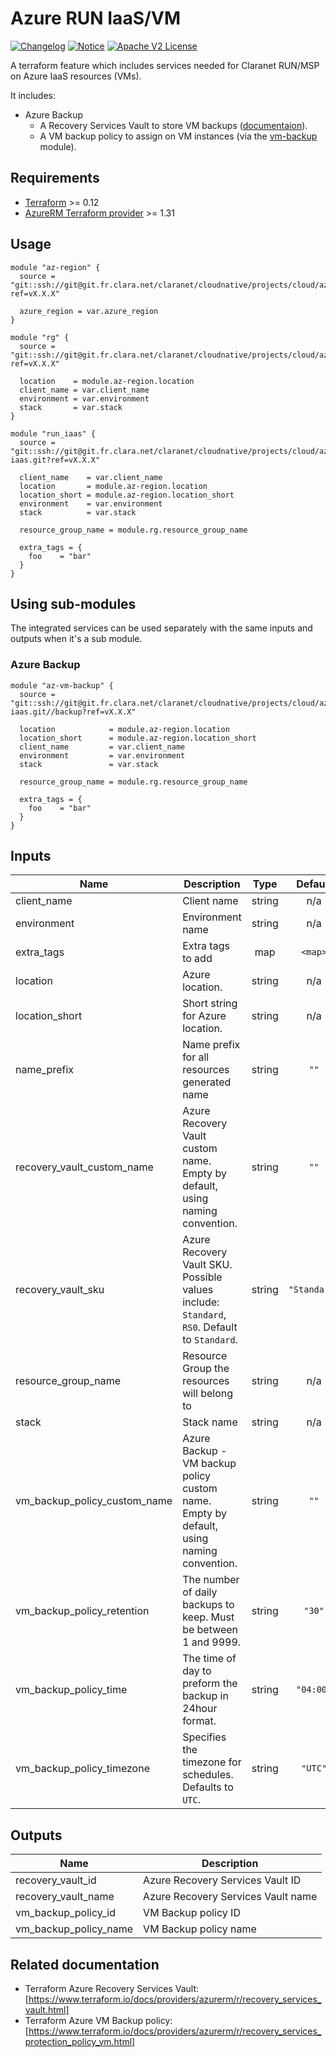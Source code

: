 # Azure RUN IaaS/VM
[![Changelog](https://img.shields.io/badge/changelog-release-green.svg)](CHANGELOG.md) [![Notice](https://img.shields.io/badge/notice-copyright-yellow.svg)](NOTICE) [![Apache V2 License](http://img.shields.io/badge/license-Apache%20V2-blue.svg)](LICENSE)

A terraform feature which includes services needed for Claranet RUN/MSP on Azure IaaS resources (VMs).

It includes:
* Azure Backup
    * A Recovery Services Vault to store VM backups ([documentaion](https://docs.microsoft.com/en-us/azure/backup/backup-overview)).
    * A VM backup policy to assign on VM instances (via the [vm-backup](https://git.fr.clara.net/claranet/cloudnative/projects/cloud/azure/terraform/modules/vm-backup/) module).

## Requirements

* [Terraform](https://www.terraform.io/downloads.html) >= 0.12
* [AzureRM Terraform provider](https://www.terraform.io/docs/providers/azurerm/) >= 1.31

## Usage

```hcl
module "az-region" {
  source = "git::ssh://git@git.fr.clara.net/claranet/cloudnative/projects/cloud/azure/terraform/modules/regions.git?ref=vX.X.X"

  azure_region = var.azure_region
}

module "rg" {
  source = "git::ssh://git@git.fr.clara.net/claranet/cloudnative/projects/cloud/azure/terraform/modules/rg.git?ref=vX.X.X"

  location    = module.az-region.location
  client_name = var.client_name
  environment = var.environment
  stack       = var.stack
}

module "run_iaas" {
  source = "git::ssh://git@git.fr.clara.net/claranet/cloudnative/projects/cloud/azure/terraform/features/run-iaas.git?ref=vX.X.X"
  
  client_name    = var.client_name
  location       = module.az-region.location
  location_short = module.az-region.location_short
  environment    = var.environment
  stack          = var.stack

  resource_group_name = module.rg.resource_group_name

  extra_tags = {
    foo    = "bar"
  }
}
```

## Using sub-modules
The integrated services can be used separately with the same inputs and outputs when it's a sub module.

### Azure Backup
```hcl
module "az-vm-backup" {
  source = "git::ssh://git@git.fr.clara.net/claranet/cloudnative/projects/cloud/azure/terraform/features/run-iaas.git//backup?ref=vX.X.X"

  location            = module.az-region.location
  location_short      = module.az-region.location_short
  client_name         = var.client_name
  environment         = var.environment
  stack               = var.stack

  resource_group_name = module.rg.resource_group_name

  extra_tags = {
    foo    = "bar"
  }
}
```

## Inputs

| Name | Description | Type | Default | Required |
|------|-------------|:----:|:-----:|:-----:|
| client\_name | Client name | string | n/a | yes |
| environment | Environment name | string | n/a | yes |
| extra\_tags | Extra tags to add | map | `<map>` | no |
| location | Azure location. | string | n/a | yes |
| location\_short | Short string for Azure location. | string | n/a | yes |
| name\_prefix | Name prefix for all resources generated name | string | `""` | no |
| recovery\_vault\_custom\_name | Azure Recovery Vault custom name. Empty by default, using naming convention. | string | `""` | no |
| recovery\_vault\_sku | Azure Recovery Vault SKU. Possible values include: `Standard`, `RS0`. Default to `Standard`. | string | `"Standard"` | no |
| resource\_group\_name | Resource Group the resources will belong to | string | n/a | yes |
| stack | Stack name | string | n/a | yes |
| vm\_backup\_policy\_custom\_name | Azure Backup - VM backup policy custom name. Empty by default, using naming convention. | string | `""` | no |
| vm\_backup\_policy\_retention | The number of daily backups to keep. Must be between 1 and 9999. | string | `"30"` | no |
| vm\_backup\_policy\_time | The time of day to preform the backup in 24hour format. | string | `"04:00"` | no |
| vm\_backup\_policy\_timezone | Specifies the timezone for schedules. Defaults to `UTC`. | string | `"UTC"` | no |

## Outputs

| Name | Description |
|------|-------------|
| recovery\_vault\_id | Azure Recovery Services Vault ID |
| recovery\_vault\_name | Azure Recovery Services Vault name |
| vm\_backup\_policy\_id | VM Backup policy ID |
| vm\_backup\_policy\_name | VM Backup policy name |

## Related documentation

- Terraform Azure Recovery Services Vault: [https://www.terraform.io/docs/providers/azurerm/r/recovery_services_vault.html]
- Terraform Azure VM Backup policy: [https://www.terraform.io/docs/providers/azurerm/r/recovery_services_protection_policy_vm.html]
